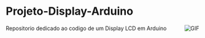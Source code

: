 # Projeto-Display-Arduino
Repositorio dedicado ao codigo de um Display LCD em Arduino
<img align="right" alt="GIF" src="https://i.imgur.com/4Yetr1x.png" />

